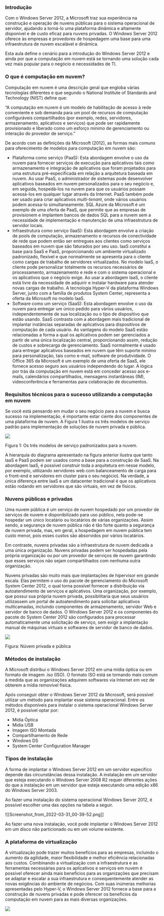 ### **Introdução**

Com o Windows Server 2012, a Microsoft traz sua experiência na construção e operação de nuvens públicas para o sistema operacional de servidor, ajudando a torná-lo uma plataforma dinâmica e altamente disponível e de custo eficaz para nuvens privadas. O Windows Server 2012 oferece às empresas e provedores de hospedagem uma base para uma infraestrutura de nuvem escalável e dinâmica.

Esta aula define o cenário para a introdução do Windows Server 2012 e ainda por que a computação em nuvem está se tornando uma solução cada vez mais popular para o negócio e necessidades de TI.

### **O que é computação em nuvem?**

Computação em nuvem é uma descrição geral que engloba várias tecnologias diferentes e que segundo o National Institute of Standards and Technology (NIST) define que:

“A computação em nuvem é um modelo de habilitação de acesso à rede conveniente e sob demanda para um pool de recursos de computação configuráveis compartilhados (por exemplo, redes, servidores, armazenamento, aplicativos e serviços) que pode ser rapidamente provisionado e liberado como um esforço mínimo de gerenciamento ou interação do provedor de serviço.”

De acordo com as definições da Microsoft (2012), as formas mais comuns para oferecimento de modelos para computação em nuvem são:

- Plataforma como serviço (PaaS): Esta abordagem envolve o uso da nuvem para fornecer serviços de execução para aplicativos tais como armazenamento e integração de aplicativos que foram projetados para uma estrutura pré-especificada em relação a arquitetura baseada em nuvem. Ao usar PaaS, o administrador de sistemas pode desenvolver aplicativos baseados em nuvem personalizados para o seu negócio e, em seguida, hospedá-los na nuvem para que os usuários possam acessá-los em qualquer lugar através da Internet. PaaS também pode ser usado para criar aplicativos _multi-tenant_, onde vários usuários podem acessa-lo simultaneamente. SQL Azure da Microsoft é um exemplo de uma oferta de PaaS, que permite que as empresas de provisionem e implantem bancos de dados SQL para a nuvem sem a necessidade de implementação e manutenção de uma infraestrutura de servidor locais.
- Infraestrutura como serviço (IaaS): Esta abordagem envolve a criação de pools de computação, armazenamento e recursos de conectividade de rede que podem então ser entregues aos clientes como serviços baseados em nuvem que são faturados por seu uso. IaaS constitui a base para SaaS e PaaS, proporcionando um ambiente virtualizado padronizado, flexível e que normalmente se apresenta para o cliente como cargas de trabalho de servidores virtualizados. No modelo IaaS, o cliente pode personalizar totalmente os recursos necessários de processamento, armazenamento e rede e com o sistema operacional e os aplicativos que o negócio exige. Ao usar a abordagem IaaS, o cliente está livre da necessidade de adquirir e instalar hardware para atender novas cargas de trabalho. A tecnologia Hyper-V da plataforma Windows Server, junto com a família de produtos System Center, representa a oferta da Microsoft no modelo IaaS.
- Software como um serviço (SaaS): Esta abordagem envolve o uso da nuvem para entregar um único pedido para vários usuários, independentemente de sua localização ou o tipo de dispositivo que estão usando. SaaS contrasta com a abordagem mais tradicional de implantar instâncias separadas de aplicativos para dispositivos de computação de cada usuário. As vantagens do modelo SaaS estão relacionadas a forma a qual os aplicativos podem ser gerenciados a partir de uma única localização central, proporcionando assim, redução de custos e sobrecarga de gerenciamento. SaaS normalmente é usado para entregar aplicativos baseados em nuvem que têm suporte mínimo para personalização, tais como e-mail, software de produtividade. O Office 365 da Microsoft é um exemplo de uma oferta de SaaS, ele fornece acesso seguro aos usuários independendo do lugar. A lógica por trás da computação em nuvem está em conceder acesso aos e-mails, calendários compartilhados, mensagens instantâneas (IM), videoconferência e ferramentas para colaboração de documentos.

### **Requisitos técnicos para o sucesso utilizando a computação em nuvem**

Se você está pensando em mudar o seu negócio para a nuvem e busca sucesso na implementação, é importante estar ciente dos componentes de uma plataforma de nuvem. A Figura 1 ilustra os três modelos de serviço padrão para implementação de soluções de nuvem privada e pública.

[![](https://img.uninove.br/static/0/0/0/0/0/0/0/2/5/2/4/252495/11657.jpg)](https://img.uninove.br/static/0/0/0/0/0/0/0/2/5/2/4/252495/11657.jpg)

Figura 1: Os três modelos de serviço padronizados para a nuvem.

A hierarquia do diagrama apresentado na figura anterior ilustra que tanto IaaS e PaaS podem ser usados como a base para a construção de SaaS. Na abordagem IaaS, é possível construir toda a arquitetura em nesse modelo, por exemplo, utilizando servidores web com balanceamento de carga para o front-end e servidores em cluster para o seu negócio). Na verdade, a única diferença entre IaaS e um datacenter tradicional é que os aplicativos estão rodando em servidores que são virtuais, em vez de físicos.

### **Nuvens públicas e privadas**

Uma nuvem pública é um serviço de nuvem hospedado por um provedor de serviços de nuvem e disponibilizado para uso público, nela pode-se hospedar um único locatário ou locatários de várias organizações. Assim sendo, a segurança de nuvem pública não é tão forte quanto a segurança de nuvem privada, mas, em geral, a hospedagem em nuvem pública tem custo menor, pois esses custos são absorvidos por vários locatários.

Em contraste, nuvens privadas são a infraestrutura de nuvem dedicada a uma única organização. Nuvens privadas podem ser hospedadas pela própria organização ou por um provedor de serviços de nuvem garantindo que esses serviços não sejam compartilhados com nenhuma outra organização.

Nuvens privadas são muito mais que implantações de hipervisor em grande escala. Elas permitem o uso do pacote de gerenciamento do Microsoft System Center 2012, o qual torna possível fornecer a distribuição via autoatendimento de serviços e aplicativos. Uma organização, por exemplo, que possui sua própria nuvem privada, possibilitaria que seus usuários utilizassem um portal de autoatendimento para solicitar aplicativos multicamadas, incluindo componentes de armazenamento, servidor Web e servidor de banco de dados. O Windows Server 2012 e os componentes do pacote do System Center 2012 são configurados para processar automaticamente uma solicitação de serviço, sem exigir a implantação manual de máquinas virtuais e softwares de servidor de banco de dados.

[![](https://img.uninove.br/static/0/0/0/0/0/0/0/2/6/5/6/265647/15525.png)](https://img.uninove.br/static/0/0/0/0/0/0/0/2/6/5/6/265647/15525.png)

Figura: Núvem privada e pública

### **Métodos de instalação**

A Microsoft distribui o Windows Server 2012 em uma mídia óptica ou em formato de imagem .iso (ISO). O formato ISO está se tornando mais comum à medida que as organizações adquirem softwares via Internet em vez de obterem a mídia removível física.

Após conseguir obter o Windows Server 2012 da Microsoft, será possível utilizar um método para implantar esse sistema operacional. Entre os métodos disponíveis para instalar o sistema operacional Windows Server 2012, é possível optar por:

- Mídia Óptica
- Mídia USB
- Imagem ISO Montada
- Compartilhamento de Rede
- Windows DS
- System Center Configuration Manager

### **Tipos de instalação**

A forma de implantar o Windows Server 2012 em um servidor específico depende das circunstâncias dessa instalação. A instalação em um servidor que esteja executando o Windows Server 2008 R2 requer diferentes ações do que a instalação em um servidor que esteja executando uma edição x86 do Windows Server 2003.

Ao fazer uma instalação do sistema operacional Windows Server 2012, é possível escolher uma das opções na tabela a seguir.

![[Screenshot_from_2022-03-31_00-39-52.png]]

Ao fazer uma nova instalação, você pode implantar o Windows Server 2012 em um disco não particionado ou em um volume existente.

### **A plataforma de virtualização**

A virtualização pode trazer muitos benefícios para as empresas, incluindo o aumento da agilidade, maior flexibilidade e melhor eficiência relacionadas aos custos. Combinando a virtualização com a infraestrutura e as ferramentas necessárias para os aplicativos e serviços em nuvem é possível oferecer ainda mais benefícios para as organizações que precisam se adaptar e escalar a sua infraestrutura e consequentemente atender as novas exigências do ambiente de negócios. Com suas inúmeras melhorias apresentadas pelo Hyper-V, o Windows Server 2012 fornece a base para a construção de nuvens privadas e pode oferecer os benefícios da computação em nuvem para as mais diversas organizações.

[![](https://img.uninove.br/static/0/0/0/0/0/0/0/2/6/5/9/265943/15526.png)](https://img.uninove.br/static/0/0/0/0/0/0/0/2/6/5/9/265943/15526.png)